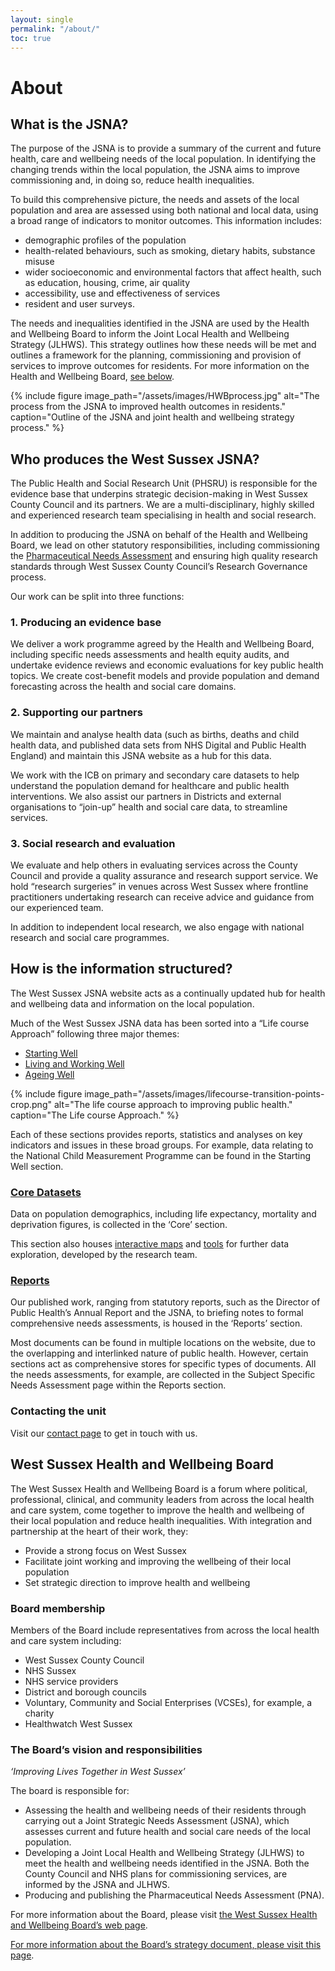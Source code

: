 ```yaml
---
layout: single
permalink: "/about/"
toc: true
---
```

# About 

## What is the JSNA?

The purpose of the JSNA is to provide a summary of the current and future health, care and wellbeing needs of the local population. In identifying the changing trends within the local population, the JSNA aims to improve commissioning and, in doing so, reduce health inequalities. 

To build this comprehensive picture, the needs and assets of the local population and area are assessed using both national and local data, using a broad range of indicators to monitor outcomes. This information includes: 

+ demographic profiles of the population 
+ health-related behaviours, such as smoking, dietary habits, substance misuse 
+ wider socioeconomic and environmental factors that affect health, such as education, housing, crime, air quality 
+ accessibility, use and effectiveness of services 
+ resident and user surveys.

The needs and inequalities identified in the JSNA are used by the Health and Wellbeing Board to inform the Joint Local Health and Wellbeing Strategy (JLHWS). This strategy outlines how these needs will be met and outlines a framework for the planning, commissioning and provision of services to improve outcomes for residents. For more information on the Health and Wellbeing Board, [see below](/about/#west-sussex-health-and-wellbeing-board).

{% include figure image_path="/assets/images/HWBprocess.jpg" alt="The process from the JSNA to improved health outcomes in residents." caption="Outline of the JSNA and joint health and wellbeing strategy process." %}

## Who produces the West Sussex JSNA?

The Public Health and Social Research Unit (PHSRU) is responsible for the evidence base that underpins strategic decision-making in West Sussex County Council and its partners. We are a multi-disciplinary, highly skilled and experienced research team specialising in health and social research.

In addition to producing the JSNA on behalf of the Health and Wellbeing Board, we lead on other statutory responsibilities, including commissioning the [Pharmaceutical Needs Assessment](https://jsna.westsussex.gov.uk/reports/subject-specific-needs-assessments/pharmaceutical-needs-assessment-pna/) and ensuring high quality research standards through West Sussex County Council’s Research Governance process.

Our work can be split into three functions:

### 1. Producing an evidence base

We deliver a work programme agreed by the Health and Wellbeing Board, including specific needs assessments and health equity audits, and undertake evidence reviews and economic evaluations for key public health topics. We create cost-benefit models and provide population and demand forecasting across the health and social care domains. 

### 2. Supporting our partners

We maintain and analyse health data (such as births, deaths and child health data, and published data sets from NHS Digital and Public Health England) and maintain this JSNA website as a hub for this data. 

We work with the ICB on primary and secondary care datasets to help understand the population demand for healthcare and public health interventions. We also assist our partners in Districts and external organisations to “join-up” health and social care data, to streamline services. 

### 3.	Social research and evaluation

We evaluate and help others in evaluating services across the County Council and provide a quality assurance and research support service. We hold “research surgeries” in venues across West Sussex where frontline practitioners undertaking research can receive advice and guidance from our experienced team.

In addition to independent local research, we also engage with national research and social care programmes. 

## How is the information structured?

The West Sussex JSNA website acts as a continually updated hub for health and wellbeing data and information on the local population.

Much of the West Sussex JSNA data has been sorted into a “Life course Approach” following three major themes:

+ [Starting Well](/starting-well/)
+ [Living and Working Well](/living-well/)
+ [Ageing Well](/ageing-well/)

{% include figure image_path="/assets/images/lifecourse-transition-points-crop.png" alt="The life course approach to improving public health." caption="The Life course Approach." %}

Each of these sections provides reports, statistics and analyses on key indicators and issues in these broad groups. For example, data relating to the National Child Measurement Programme can be found in the Starting Well section. 

### [Core Datasets](/core/)

Data on population demographics, including life expectancy, mortality and deprivation figures, is collected in the ‘Core’ section. 

This section also houses [interactive maps](/core/maps/) and [tools](/core/tools/) for further data exploration, developed by the research team. 

### [Reports](/reports/) 

Our published work, ranging from statutory reports, such as the Director of Public Health’s Annual Report and the JSNA, to briefing notes to formal comprehensive needs assessments, is housed in the ‘Reports’ section.

Most documents can be found in multiple locations on the website, due to the overlapping and interlinked nature of public health. However, certain sections act as comprehensive stores for specific types of documents. All the needs assessments, for example, are collected in the Subject Specific Needs Assessment page within the Reports section. 

### Contacting the unit

Visit our [contact page](/contact/) to get in touch with us.

## West Sussex Health and Wellbeing Board

The West Sussex Health and Wellbeing Board is a forum where political, professional, clinical, and community leaders from across the local health and care system, come together to improve the health and wellbeing of their local population and reduce health inequalities. With integration and partnership at the heart of their work, they:

+ Provide a strong focus on West Sussex
+ Facilitate joint working and improving the wellbeing of their local population
+ Set strategic direction to improve health and wellbeing

### Board membership
Members of the Board include representatives from across the local health and care system including:

+ West Sussex County Council
+ NHS Sussex
+ NHS service providers
+ District and borough councils
+ Voluntary, Community and Social Enterprises (VCSEs), for example, a charity
+ Healthwatch West Sussex

### The Board’s vision and responsibilities

_‘Improving Lives Together in West Sussex’_

The board is responsible for:
+ Assessing the health and wellbeing needs of their residents through carrying out a Joint Strategic Needs Assessment (JSNA), which assesses current and future health and social care needs of the local population.
+ Developing a Joint Local Health and Wellbeing Strategy (JLHWS) to meet the health and wellbeing needs identified in the JSNA. Both the County Council and NHS plans for commissioning services, are informed by the JSNA and JLHWS.
+ Producing and publishing the Pharmaceutical Needs Assessment (PNA).

For more information about the Board, please visit [the West Sussex Health and Wellbeing Board’s web page](https://westsussex.moderngov.co.uk/mgCommitteeDetails.aspx?ID=185).

[For more information about the Board’s strategy document, please visit this page](https://www.westsussex.gov.uk/social-care-and-health/publications-policies-and-reports/social-care-and-health-policy-and-reports/joint-local-health-and-wellbeing-strategy-2025-to-2030/).

